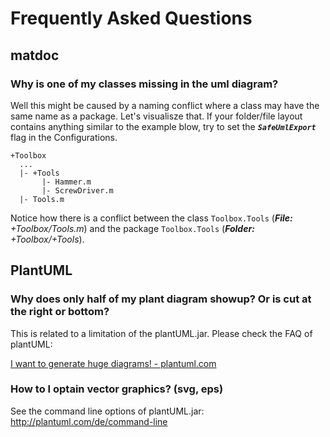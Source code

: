 # Frequently Asked Questions

## matdoc

### Why is one of my classes missing in the uml diagram?

Well this might be caused by a naming conflict where a class may have the same name as a package. Let's visualisze that. If your folder/file layout contains anything similar to the example blow, try to set the  ***`SafeUmlExport`*** flag in the Configurations.

```
+Toolbox
  ...
  |- +Tools
       |- Hammer.m
       |- ScrewDriver.m
  |- Tools.m
```

Notice how there is a conflict between the class `Toolbox.Tools` (***File:*** *+Toolbox/Tools.m*) and the package `Toolbox.Tools` (***Folder:*** *+Toolbox/+Tools*).

## PlantUML

### Why does only half of my plant diagram showup? Or is cut at the right or bottom?

This is related to a limitation of the plantUML.jar. Please check the FAQ of plantUML:

[I want to generate huge diagrams! - plantuml.com](http://plantuml.com/de/faq)

### How to I optain vector graphics? (svg, eps)

See the command line options of plantUML.jar: http://plantuml.com/de/command-line